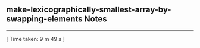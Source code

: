 <h2>make-lexicographically-smallest-array-by-swapping-elements Notes</h2><hr>[ Time taken: 9 m 49 s ]